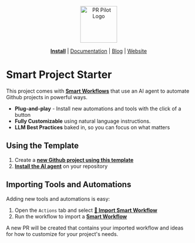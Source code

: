 <div align="center">
<img src="https://avatars.githubusercontent.com/ml/17635?s=140&v=" width="100" alt="PR Pilot Logo">
</div>
<p align="center">
  <a href="https://github.com/apps/pr-pilot-ai/installations/new"><b>Install</b></a> |
  <a href="https://docs.pr-pilot.ai">Documentation</a> | 
  <a href="https://www.pr-pilot.ai/blog">Blog</a> | 
  <a href="https://www.pr-pilot.ai">Website</a>
</p>

# Smart Project Starter

This project comes with **[Smart Workflows](https://github.com/PR-Pilot-AI/smart-workflows/tree/main)** that use an AI agent
to automate Github projects in powerful ways.

* **Plug-and-play** - Install new automations and tools with the click of a button
* **Fully Customizable** using natural language instructions.
* **LLM Best Practices** baked in, so you can focus on what matters

## Using the Template

1. Create a **[new Github project using this template](https://github.com/new?template_name=smart-project-starter&template_owner=PR-Pilot-AI)**
2. **[Install the AI agent](https://github.com/apps/pr-pilot-ai/installations/new)** on your repository

## Importing Tools and Automations

Adding new tools and automations is easy:

1. Open the `Actions` tab and select **[🔄 Import Smart Workflow](tools/import-workflow)**
2. Run the workflow to import a **[Smart Workflow](https://github.com/PR-Pilot-AI/smart-workflows/tree/main)**

A new PR will be created that contains your imported workflow and ideas for how to customize for your project's needs.
